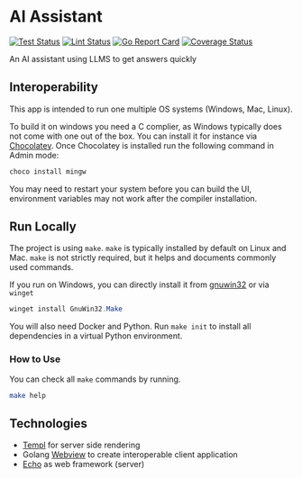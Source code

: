 # AI Assistant

[![Test Status](https://github.com/jo-hoe/ai-assistant/workflows/test/badge.svg)](https://github.com/jo-hoe/ai-assistant/actions?workflow=test)
[![Lint Status](https://github.com/jo-hoe/ai-assistant/workflows/lint/badge.svg)](https://github.com/jo-hoe/ai-assistant/actions?workflow=lint)
[![Go Report Card](https://goreportcard.com/badge/github.com/jo-hoe/ai-assistant)](https://goreportcard.com/report/github.com/jo-hoe/ai-assistant)
[![Coverage Status](https://coveralls.io/repos/github/jo-hoe/ai-assistant/badge.svg?branch=main)](https://coveralls.io/github/jo-hoe/ai-assistant?branch=main)

An AI assistant using LLMS to get answers quickly

## Interoperability

This app is intended to run one multiple OS systems (Windows, Mac, Linux).

To build it on windows you need a C complier, as Windows typically does not come with one out of the box.
You can install it for instance via [Chocolatey](https://chocolatey.org/).
Once Chocolatey is installed run the following command in Admin mode:

```PowerShell
choco install mingw
```

You may need to restart your system before you can build the UI, environment variables may not work after the compiler installation.

## Run Locally

The project is using `make`. `make` is typically installed by default on Linux and Mac.
`make` is not strictly required, but it helps and documents commonly used commands.

If you run on Windows, you can directly install it from [gnuwin32](https://gnuwin32.sourceforge.net/packages/make.htm) or via `winget`

```PowerShell
winget install GnuWin32.Make
```

You will also need Docker and Python.
Run `make init` to install all dependencies in a virtual Python environment.

### How to Use

You can check all `make` commands by running.

```bash
make help
```

## Technologies

- [Templ](https://templ.guide/) for server side rendering
- Golang [Webview](https://github.com/webview/webview_go) to create interoperable client application
- [Echo](https://echo.labstack.com/) as web framework (server)
